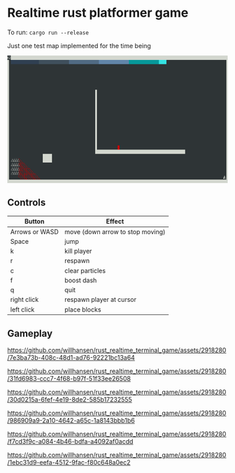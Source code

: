 # Realtime rust platformer game

To run: `cargo run --release`

Just one test map implemented for the time being

![](media/default_map.png)

## Controls

|Button|  Effect|
|---|---|
|Arrows or WASD| move (down arrow to stop moving)|
|Space| jump|
|k| kill player|
|r| respawn|
|c| clear particles|
|f| boost dash|
|q| quit|
|right click| respawn player at cursor|
|left click| place blocks|

## Gameplay

https://github.com/willhansen/rust_realtime_terminal_game/assets/2918280/7e3ba73b-408c-48d1-ad76-92221bc13a64

https://github.com/willhansen/rust_realtime_terminal_game/assets/2918280/31fd6983-ccc7-4f68-b97f-51f33ee26508

https://github.com/willhansen/rust_realtime_terminal_game/assets/2918280/30d0215a-6fef-4e19-8de2-585b17232555

https://github.com/willhansen/rust_realtime_terminal_game/assets/2918280/986909a9-2a10-4642-a65c-1a8143bbb1b6

https://github.com/willhansen/rust_realtime_terminal_game/assets/2918280/f7cd3f9c-a084-4b46-bdfa-a4092af0acdd

https://github.com/willhansen/rust_realtime_terminal_game/assets/2918280/1ebc31d9-eefa-4512-9fac-f80c648a0ec2



